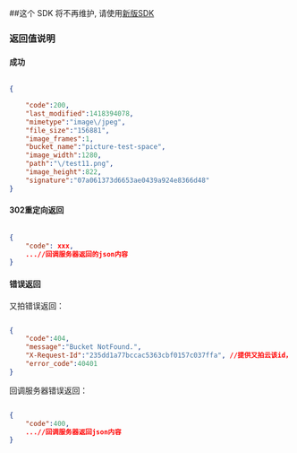 ##这个 SDK 将不再维护, 请使用[新版SDK](https://github.com/upyun/android-sdk)


### 返回值说明

#### 成功

```json

{

    "code":200,
    "last_modified":1418394078,
    "mimetype":"image\/jpeg",
    "file_size":"156881",
    "image_frames":1,
    "bucket_name":"picture-test-space",
    "image_width":1280,
    "path":"\/test11.png",
    "image_height":822,
    "signature":"07a061373d6653ae0439a924e8366d48"
}

```

#### 302重定向返回

```json

{
    "code": xxx,
    ...//回调服务器返回的json内容
}

```

#### 错误返回

又拍错误返回：

```json

{
    "code":404,
    "message":"Bucket NotFound.",
    "X-Request-Id":"235dd1a77bccac5363cbf0157c037ffa", //提供又拍云该id，可以更好的排查错误
    "error_code":40401
}

```

回调服务器错误返回：

```json

{
    "code":400,
    ...//回调服务器返回json内容
}

```

